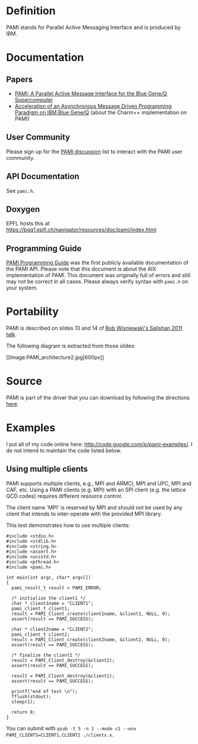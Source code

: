 # Definition

PAMI stands for Parallel Active Messaging Interface and is produced by IBM.

# Documentation

## Papers

* [PAMI: A Parallel Active Message Interface for the Blue Gene/Q Supercomputer](http://www.computer.org/csdl/proceedings/ipdps/2012/4675/00/4675a763-abs.html)
* [Acceleration of an Asynchronous Message Driven Programming Paradigm on IBM Blue Gene/Q](http://charm.cs.illinois.edu/newPapers/12-50/paper.pdf) (about the Charm++ implementation on PAMI)

## User Community

Please sign up for the [PAMI discussion](http://lists.alcf.anl.gov/mailman/listinfo/pami-discuss) list to interact with the PAMI user community.

## API Documentation

See `pami.h`.

## Doxygen

EPFL hosts this at https://bgq1.epfl.ch/navigator/resources/doc/pami/index.html

## Programming Guide

[PAMI Programming Guide](http://publibfp.dhe.ibm.com/epubs/pdf/a2322733.pdf) was the first publicly available documentation of the PAMI API.  Please note that this document is about the AIX implementation of PAMI.  This document was originally full of errors and still may not be correct in all cases.  Please always verify syntax with `pami.h` on your system.

# Portability

PAMI is described on slides 13 and 14 of [Bob Wisniewski's Salishan 2011 talk](http://www.lanl.gov/orgs/hpc/salishan/salishan2011/1wisniewski.pdf).

The following diagram is extracted from those slides:

[[Image:PAMI_architecture2.jpg|600px]]

# Source

PAMI is part of the driver that you can download by following the directions [here](https://wiki.alcf.anl.gov/parts/index.php/Blue_Gene/Q#Source_Code).

# Examples

I put all of my code online here: http://code.google.com/p/pami-examples/.  I do not intend to maintain the code listed below.

## Using multiple clients

PAMI supports multiple clients, e.g., MPI and ARMCI, MPI and UPC, MPI and CAF, etc.  Using a PAMI clients (e.g. MPI) with an SPI client (e.g. the lattice QCD codes) requires different resource control.

The client name 'MPI' is reserved by MPI and should not be used by any client that intends to inter-operate with the provided MPI library.

This test demonstrates how to use multiple clients:

```
#include <stdio.h>
#include <stdlib.h>
#include <string.h>
#include <assert.h>
#include <unistd.h>
#include <pthread.h>
#include <pami.h>

int main(int argc, char* argv[])
{
  pami_result_t result = PAMI_ERROR;

  /* initialize the client1 */
  char * client1name = "CLIENT1";
  pami_client_t client1;
  result = PAMI_Client_create(client1name, &client1, NULL, 0);
  assert(result == PAMI_SUCCESS);

  char * client2name = "CLIENT2";
  pami_client_t client2;
  result = PAMI_Client_create(client2name, &client2, NULL, 0);
  assert(result == PAMI_SUCCESS);

  /* finalize the client1 */
  result = PAMI_Client_destroy(&client2);
  assert(result == PAMI_SUCCESS);

  result = PAMI_Client_destroy(&client1);
  assert(result == PAMI_SUCCESS);

  printf("end of test \n");
  fflush(stdout);
  sleep(1);

  return 0;
}
```

You can submit with `qsub -t 5 -n 1 --mode c1 --env PAMI_CLIENTS=CLIENT1,CLIENT2 ./clients.x`.
